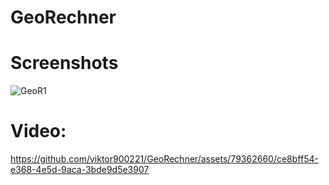# GeoRechner



# Screenshots

![GeoR1](https://github.com/viktor900221/GeoRechner/assets/79362660/4ce8a676-d3fb-4e54-a1bb-8a74f701dfdc)

# Video:


https://github.com/viktor900221/GeoRechner/assets/79362660/ce8bff54-e368-4e5d-9aca-3bde9d5e3907

